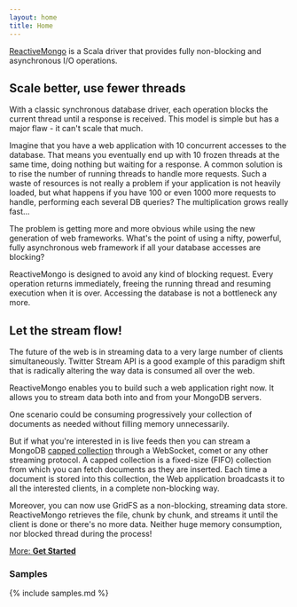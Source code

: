 ```yaml
---
layout: home
title: Home
---
```


[ReactiveMongo](https://github.com/ReactiveMongo/ReactiveMongo/) is a Scala driver that provides fully non-blocking and asynchronous I/O operations.

## Scale better, use fewer threads

With a classic synchronous database driver, each operation blocks the current thread until a response is received. This model is simple but has a major flaw - it can't scale that much.

Imagine that you have a web application with 10 concurrent accesses to the database. That means you eventually end up with 10 frozen threads at the same time, doing nothing but waiting for a response. A common solution is to rise the number of running threads to handle more requests. Such a waste of resources is not really a problem if your application is not heavily loaded, but what happens if you have 100 or even 1000 more requests to handle, performing each several DB queries? The multiplication grows really fast...

The problem is getting more and more obvious while using the new generation of web frameworks. What's the point of using a nifty, powerful, fully asynchronous web framework if all your database accesses are blocking?

ReactiveMongo is designed to avoid any kind of blocking request. Every operation returns immediately, freeing the running thread and resuming execution when it is over. Accessing the database is not a bottleneck any more.

## Let the stream flow!

The future of the web is in streaming data to a very large number of clients simultaneously. Twitter Stream API is a good example of this paradigm shift that is radically altering the way data is consumed all over the web.

ReactiveMongo enables you to build such a web application right now. It allows you to stream data both into and from your MongoDB servers.

One scenario could be consuming progressively your collection of documents as needed without filling memory unnecessarily.

But if what you're interested in is live feeds then you can stream a MongoDB [capped collection](http://www.mongodb.org/display/DOCS/Tailable+Cursors) through a WebSocket, comet or any other streaming protocol. A capped collection is a fixed-size (FIFO) collection from which you can fetch documents as they are inserted. Each time a document is stored into this collection, the Web application broadcasts it to all the interested clients, in a complete non-blocking way.

Moreover, you can now use GridFS as a non-blocking, streaming data store. ReactiveMongo retrieves the file, chunk by chunk, and streams it until the client is done or there's no more data. Neither huge memory consumption, nor blocked thread during the process!

[More: **Get Started**](/releases/{{site.latest_major_release}}/documentation/tutorial/getstarted.html)

### Samples

{% include samples.md %}
